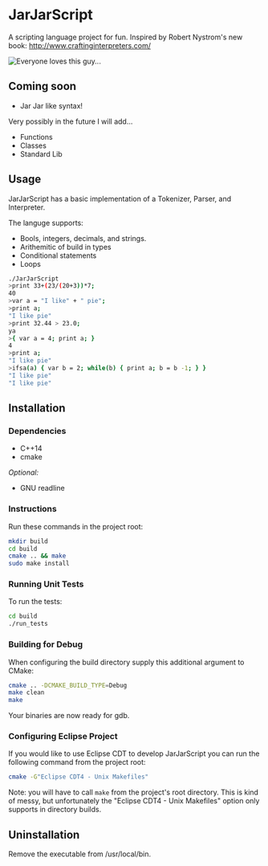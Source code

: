 # JarJarScript

A scripting language project for fun. Inspired by Robert Nystrom's new book: http://www.craftinginterpreters.com/

![Everyone loves this guy...](http://philip-wardlaw.com/images/jarjar.png)

## Coming soon

- Jar Jar like syntax!

Very possibly in the future I will add...

- Functions
- Classes
- Standard Lib

## Usage

JarJarScript has a basic implementation of a Tokenizer, Parser, and Interpreter. 

The languge supports:

- Bools, integers, decimals, and strings.
- Arithemitic of build in types
- Conditional statements
- Loops 


```bash
./JarJarScript 
>print 33+(23/(20+3))*7;
40
>var a = "I like" + " pie";
>print a;
"I like pie"
>print 32.44 > 23.0;
ya
>{ var a = 4; print a; }
4
>print a;
"I like pie"
>ifsa(a) { var b = 2; while(b) { print a; b = b -1; } }
"I like pie"
"I like pie"
```

## Installation

### Dependencies 

- C++14
- cmake

*Optional:*

- GNU readline

### Instructions

Run these commands in the project root:
```bash
mkdir build
cd build
cmake .. && make
sudo make install
```

### Running Unit Tests

To run the tests:
```bash
cd build
./run_tests
```

### Building for Debug

When configuring the build directory supply this additional argument to CMake:

```bash
cmake .. -DCMAKE_BUILD_TYPE=Debug 
make clean
make
```
Your binaries are now ready for gdb.


### Configuring Eclipse Project

If you would like to use Eclipse CDT to develop JarJarScript you can run the following command from the project root:

```bash
cmake -G"Eclipse CDT4 - Unix Makefiles"
```

Note: you will have to call ```make``` from the project's root directory. This is kind of messy, but unfortunately the "Eclipse CDT4 - Unix Makefiles" 
option only supports in directory builds.


## Uninstallation

Remove the executable from /usr/local/bin.




